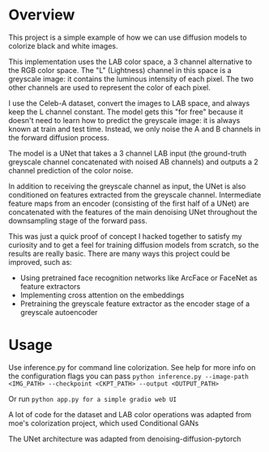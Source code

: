 # Overview
This project is a simple example of how we can use diffusion models to colorize black and white images. 

This implementation uses the LAB color space, a 3 channel alternative to the RGB color space. 
The "L" (Lightness) channel in this space is a greyscale image: it contains the luminous intensity of each pixel. The two other channels are used to represent the color of each pixel. 

I use the Celeb-A dataset, convert the images to LAB space, and always keep the L channel constant. The model gets this "for free" because it doesn't need to learn how to predict the greyscale image: it is always known at train and test time. Instead, we only noise the A and B channels in the forward diffusion process. 

The model is a UNet that takes a 3 channel LAB input (the ground-truth greyscale channel concatenated with noised AB channels) and outputs a 2 channel prediction of the color noise. 

In addition to receiving the greyscale channel as input, the UNet is also conditioned on features extracted from the greyscale channel. Intermediate feature maps from an encoder (consisting of the first half of a UNet) are concatenated with the features of the main denoising UNet throughout the downsampling stage of the forward pass. 

This was just a quick proof of concept I hacked together to satisfy my curiosity and to get a feel for training diffusion models from scratch, so the results are really basic. There are many ways this project could be improved, such as: 
- Using pretrained face recognition networks like ArcFace or FaceNet as feature extractors
- Implementing cross attention on the embeddings
- Pretraining the greyscale feature extractor as the encoder stage of a greyscale autoencoder



# Usage
Use inference.py for command line colorization. See help for more info on the configuration flags you can pass
`
python inference.py --image-path <IMG_PATH> --checkpoint <CKPT_PATH> --output <OUTPUT_PATH>
`

Or run 
`
python app.py for a simple gradio web UI
`

A lot of code for the dataset and LAB color operations was adapted from moe's colorization project, which used Conditional GANs

The UNet architecture was adapted from denoising-diffusion-pytorch

